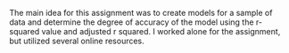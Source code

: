 The main idea for this assignment was to create models for a sample of data and determine the degree of accuracy of the model using the r- squared value and adjusted r squared. I worked alone for the assignment, but utilized several online resources.
